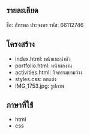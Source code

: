 ## รายละเอียด
ชื่อ: ภัทรพล ประจงพร
รหัส: 66112746

## โครงสร้าง
- index.html: หน้าแนะนำตัว
- portfolio.html: หน้าผลงาน
- activities.html: กิจกรรมยามว่าง
- styles.css: ตกแต่ง
- IMG_1753.jpg: รูปภาพ

## ภาษาที่ใช้
- html
- css
